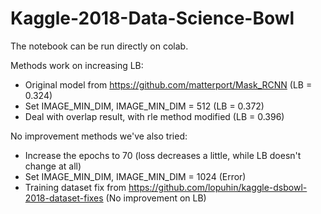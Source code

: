 # Kaggle-2018-Data-Science-Bowl

The notebook can be run directly on colab.

Methods work on increasing LB:

* Original model from https://github.com/matterport/Mask_RCNN (LB = 0.324)
* Set IMAGE\_MIN\_DIM, IMAGE\_MIN\_DIM = 512 (LB = 0.372)
* Deal with overlap result, with rle method modified (LB = 0.396)

No improvement methods we've also tried:

* Increase the epochs to 70 (loss decreases a little, while LB doesn't change at all)
* Set IMAGE\_MIN\_DIM, IMAGE\_MIN\_DIM = 1024 (Error)
* Training dataset fix from https://github.com/lopuhin/kaggle-dsbowl-2018-dataset-fixes (No improvement on LB)